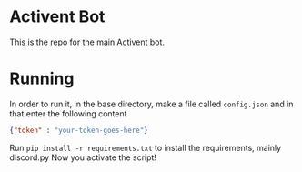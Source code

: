 # Activent Bot

This is the repo for the main Activent bot.

# Running

In order to run it, in the base directory, make a file called `config.json` and in that enter the following content
```json
{"token" : "your-token-goes-here"}
```
Run `pip install -r requirements.txt` to install the requirements, mainly discord.py
Now you activate the script!